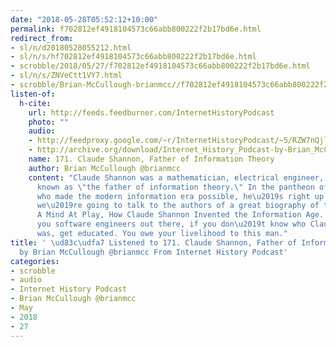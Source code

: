 ```yaml
---
date: "2018-05-28T05:52:12+10:00"
permalink: f702812ef4918104573c66abb800222f2b17bd6e.html
redirect_from:
- sl/n/d20180528055212.html
- sl/n/s/hf702812ef4918104573c66abb800222f2b17bd6e.html
- scrobble/2018/05/27/f702812ef4918104573c66abb800222f2b17bd6e.html
- sl/n/s/ZNVeCtt1VY7.html
- scrobble/Brian-McCullough-brianmcc//f702812ef4918104573c66abb800222f2b17bd6e.html
listen-of:
  h-cite:
    url: http://feeds.feedburner.com/InternetHistoryPodcast
    photo: ""
    audio:
    - http://feedproxy.google.com/~r/InternetHistoryPodcast/~5/RZW7nQjl-EE/171._Claude_Shannon_Father_of_Information_Theory.mp3
    - http://archive.org/download/Internet_History_Podcast-by-Brian_McCullough/171_Claude_Shannon_Father_of_Information_Theory.mp3
    name: 171. Claude Shannon, Father of Information Theory
    author: Brian McCullough @brianmcc
    content: "Claude Shannon was a mathematician, electrical engineer, and cryptographer
      known as \"the father of information theory.\" In the pantheon of cool people
      who made the modern information era possible, he\u2019s right up there. Today,
      we\u2019re going to talk to the authors of a great biography of the man called
      A Mind At Play, How Claude Shannon Invented the Information Age. Especially
      you software engineers out there, if you don\u2019t know who Claude Shannon
      was, get educated. You owe your livelihood to this man."
title: ' \ud83c\udfa7 Listened to 171. Claude Shannon, Father of Information Theory
  by Brian McCullough @brianmcc From Internet History Podcast'
categories:
- scrobble
- audio
- Internet History Podcast
- Brian McCullough @brianmcc
- May
- 2018
- 27
---
```

